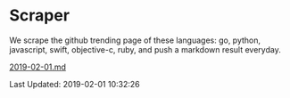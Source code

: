 # Scraper

We scrape the github trending page of these languages: go, python, javascript, swift, objective-c, ruby, and push a markdown result everyday.

[2019-02-01.md](https://github.com/henson/Scraper/blob/master/2019-02-01.md)

Last Updated: 2019-02-01 10:32:26